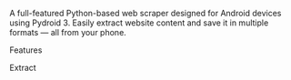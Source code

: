 A full-featured Python-based web scraper designed for Android devices using Pydroid 3. Easily extract website content and save it in multiple formats — all from your phone.



Features

Extract <title>, <h1>, <h2>, <h3> tags

Download full HTML source code

Save results as .txt, .csv, or .html

Smart file naming from URLs

Built-in mode and file format selection

Saves files to /storage/emulated/0/webscraper/

Runs entirely on Android — no PC needed




Requirements

Android device

Pydroid 3

Internet connection

webscraper.py script file




Installation

Install required libraries in Pydroid 3 terminal:

pip install requests
pip install beautifulsoup4
pip install rich



Usage

1. Move webscraper.py to your internal storage


2. Open Pydroid 3 → Files → Locate and run the script
      or
     Open file manager → download → webscraper.py → click on it and open via pydroid 3
(Note: Install required Libraries before using)


3. Follow the prompts:

Enter a URL (https://...)

Choose a mode:

1 = Titles & Heading Tags

2 = Full HTML Source


Choose a file format: .txt, .csv, or .html



4. Output is automatically saved to:
/storage/emulated/0/webscraper/



Script will display:

File path

File size

Render tips (for .html output)



Ideal For

Mobile coders

Bloggers

Students

Anyone exploring website content from Android